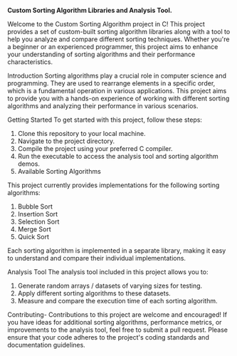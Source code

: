 **Custom Sorting Algorithm Libraries and Analysis Tool.**

Welcome to the Custom Sorting Algorithm project in C! This project provides a set of custom-built sorting algorithm libraries along with a tool to help you analyze and compare different sorting techniques. Whether you're a beginner or an experienced programmer, this project aims to enhance your understanding of sorting algorithms and their performance characteristics.

Introduction
Sorting algorithms play a crucial role in computer science and programming. They are used to rearrange elements in a specific order, which is a fundamental operation in various applications. This project aims to provide you with a hands-on experience of working with different sorting algorithms and analyzing their performance in various scenarios.

Getting Started
To get started with this project, follow these steps:
1. Clone this repository to your local machine.
2. Navigate to the project directory.
3. Compile the project using your preferred C compiler.
4. Run the executable to access the analysis tool and sorting algorithm demos.
5. Available Sorting Algorithms

This project currently provides implementations for the following sorting algorithms:
1. Bubble Sort
2. Insertion Sort
3. Selection Sort
4. Merge Sort
5. Quick Sort

Each sorting algorithm is implemented in a separate library, making it easy to understand and compare their individual implementations.

Analysis Tool
The analysis tool included in this project allows you to:
1. Generate random arrays / datasets of varying sizes for testing.
2. Apply different sorting algorithms to these datasets.
3. Measure and compare the execution time of each sorting algorithm.

Contributing-
Contributions to this project are welcome and encouraged! If you have ideas for additional sorting algorithms, performance metrics, or improvements to the analysis tool, feel free to submit a pull request. Please ensure that your code adheres to the project's coding standards and documentation guidelines.


